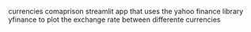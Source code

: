 currencies comaprison streamlit app that uses the yahoo finance library yfinance to plot the exchange rate between differente currencies
